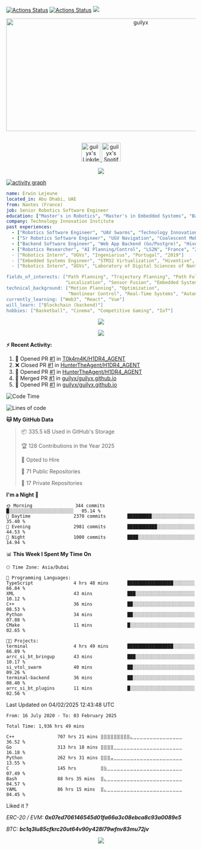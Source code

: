 [![Actions Status](https://github.com/guilyx/guilyx/workflows/wakatime-stats/badge.svg)](https://github.com/guilyx/guilyx/actions)
[![Actions Status](https://github.com/guilyx/guilyx/workflows/update-gh-activity/badge.svg)](https://github.com/guilyx/guilyx/actions)
![](https://visitor-badge.glitch.me/badge?page_id=guilyx.guilyx)

<!-- <p align="center">
<img alt="loficity" width="600px" src="https://github.com/HyunCafe/HyunCafe/raw/main/assests/loficity.gif"</img>
</p> -->

<p align="center">
  <img src="https://socialify.git.ci/guilyx/guilyx/image?font=Source%20Code%20Pro&forks=1&issues=1&language=1&name=1&owner=1&pattern=Plus&pulls=1&stargazers=1&theme=Dark" alt="guilyx" width="700" height="300" />
</p>

<p align="center">
<br/>
<a href="https://www.linkedin.com/in/erwinlejeune-lkn">
  <img alt="guilyx's LinkdeIN" width="50px" src="https://user-images.githubusercontent.com/43545812/144035037-0f415fc7-9f96-4517-a370-ccc6e78a714b.png" />
</a>
<a href="https://open.spotify.com/user/11147618695?si=zZFn6uAGRLyoU02lsG50GA">
  <img alt="guilyx's Spotify" width="50px" src="https://user-images.githubusercontent.com/43545812/144035120-1ad5169b-91c7-4078-bef9-6a82c733f373.png" />
</a>
<br>
</p>

<p align="center">
  <img alig src="https://github-profile-trophy.vercel.app/?username=guilyx&theme=onedark&column=-1" />
</p>

[![activity graph](https://github-readme-activity-graph.vercel.app/graph?username=guilyx&theme=github-dark-dimmed&custom_title=Guilyx%20Activity%20Graph&hide_border=true)](https://github.com/ashutosh00710/github-readme-activity-graph)

```yaml
name: Erwin Lejeune
located_in: Abu Dhabi, UAE
from: Nantes (France)
job: Senior Robotics Software Engineer
education: ["Master's in Robotics", "Master's in Embedded Systems", "Bachelor's in Electronics"]
company: Technology Innovation Institute
past experiences:
  - ["Robotics Software Engineer", "UAV Swarms", "Technology Innovation Institute", "UAE", "2022-2023"]
  - ["Sr Robotics Software Engineer", "UGV Navigation", "Coalescent Mobile Robotics", "Denmark", "2021-2022"]
  - ["Backend Software Engineer", "Web App Backend (Go/Postgre)", "Hiventive", "Fully Remote", "2020-2021"]
  - ["Robotics Researcher", "AI Planning/Control", "LS2N", "France", "2019-2021]
  - ["Robotics Intern", "UGVs", "Ingeniarius", "Portugal", "2019"]
  - ["Embedded Systems Engineer", "STM32 Virtualization", "Hiventive", "France", "2018-2019"]
  - ["Robotics Intern", "UGVs", "Laboratory of Digital Sciences of Nantes (LS2N)", "France", "2019"]

fields_of_interests: ["Path Planning", "Trajectory Planning", "Path Following", "Behaviour Planning", 
                      "Localization", "Sensor Fusion", "Embedded Systems"]
technical_background: ["Motion Planning", "Optimization", 
                       "Nonlinear Control", "Real-Time Systems", "Automated Planning"]
currently_learning: ["Web3", "React", "Vue"]
will_learn: ["Blockchain (backend)"]
hobbies: ["Basketball", "Cinema", "Competitive Gaming", "IoT"]
```

<p align="center">
  <img src="https://spotify-github-profile.kittinanx.com/api/view?uid=11147618695&cover_image=true&theme=novatorem&show_offline=true&background_color=121212&interchange=false&bar_color=53b14f&bar_color_cover=false">
</p>

<p align="center">
  <img src="https://spotify-recently-played-readme.vercel.app/api?user=11147618695&count=5">
</p>


**:zap: Recent Activity:**

<!--START_SECTION:activity-->
1. 💪 Opened PR [#1](https://github.com/T0k4m4K/H1DR4_AGENT/pull/1) in [T0k4m4K/H1DR4_AGENT](https://github.com/T0k4m4K/H1DR4_AGENT)
2. ❌ Closed PR [#1](https://github.com/HunterTheAgent/H1DR4_AGENT/pull/1) in [HunterTheAgent/H1DR4_AGENT](https://github.com/HunterTheAgent/H1DR4_AGENT)
3. 💪 Opened PR [#1](https://github.com/HunterTheAgent/H1DR4_AGENT/pull/1) in [HunterTheAgent/H1DR4_AGENT](https://github.com/HunterTheAgent/H1DR4_AGENT)
4. 🎉 Merged PR [#1](https://github.com/guilyx/guilyx.github.io/pull/1) in [guilyx/guilyx.github.io](https://github.com/guilyx/guilyx.github.io)
5. 💪 Opened PR [#1](https://github.com/guilyx/guilyx.github.io/pull/1) in [guilyx/guilyx.github.io](https://github.com/guilyx/guilyx.github.io)
<!--END_SECTION:activity-->

<!--START_SECTION:waka-->
![Code Time](http://img.shields.io/badge/Code%20Time-1%2C936%20hrs%2049%20mins-blue)

![Lines of code](https://img.shields.io/badge/From%20Hello%20World%20I%27ve%20Written-75.0%20million%20lines%20of%20code-blue)

**🐱 My GitHub Data** 

> 📦 335.5 kB Used in GitHub's Storage 
 > 
> 🏆 128 Contributions in the Year 2025
 > 
> 💼 Opted to Hire
 > 
> 📜 71 Public Repositories 
 > 
> 🔑 17 Private Repositories 
 > 
**I'm a Night 🦉** 

```text
🌞 Morning                344 commits         █░░░░░░░░░░░░░░░░░░░░░░░░   05.14 % 
🌆 Daytime                2370 commits        █████████░░░░░░░░░░░░░░░░   35.40 % 
🌃 Evening                2981 commits        ███████████░░░░░░░░░░░░░░   44.53 % 
🌙 Night                  1000 commits        ████░░░░░░░░░░░░░░░░░░░░░   14.94 % 
```


📊 **This Week I Spent My Time On** 

```text
🕑︎ Time Zone: Asia/Dubai

💬 Programming Languages: 
TypeScript               4 hrs 48 mins       █████████████████░░░░░░░░   66.84 % 
XML                      43 mins             ███░░░░░░░░░░░░░░░░░░░░░░   10.12 % 
C++                      36 mins             ██░░░░░░░░░░░░░░░░░░░░░░░   08.53 % 
Python                   34 mins             ██░░░░░░░░░░░░░░░░░░░░░░░   07.88 % 
CMake                    11 mins             █░░░░░░░░░░░░░░░░░░░░░░░░   02.65 % 

🐱‍💻 Projects: 
terminal                 4 hrs 49 mins       █████████████████░░░░░░░░   66.89 % 
arrc_si_bt_bringup       43 mins             ███░░░░░░░░░░░░░░░░░░░░░░   10.17 % 
si_vtol_swarm            40 mins             ██░░░░░░░░░░░░░░░░░░░░░░░   09.26 % 
terminal-backend         36 mins             ██░░░░░░░░░░░░░░░░░░░░░░░   08.40 % 
arrc_si_bt_plugins       11 mins             █░░░░░░░░░░░░░░░░░░░░░░░░   02.56 % 
```


 Last Updated on 04/02/2025 12:43:48 UTC
<!--END_SECTION:waka-->

<!--START_SECTION:waka-simple-->

```text
From: 16 July 2020 - To: 03 February 2025

Total Time: 1,936 hrs 49 mins

C++                707 hrs 21 mins ⣿⣿⣿⣿⣿⣿⣿⣿⣿⣄⣀⣀⣀⣀⣀⣀⣀⣀⣀⣀⣀⣀⣀⣀⣀   36.52 %
Go                 313 hrs 18 mins ⣿⣿⣿⣿⣀⣀⣀⣀⣀⣀⣀⣀⣀⣀⣀⣀⣀⣀⣀⣀⣀⣀⣀⣀⣀   16.18 %
Python             262 hrs 31 mins ⣿⣿⣿⣤⣀⣀⣀⣀⣀⣀⣀⣀⣀⣀⣀⣀⣀⣀⣀⣀⣀⣀⣀⣀⣀   13.55 %
C                  145 hrs         ⣿⣷⣀⣀⣀⣀⣀⣀⣀⣀⣀⣀⣀⣀⣀⣀⣀⣀⣀⣀⣀⣀⣀⣀⣀   07.49 %
Bash               88 hrs 35 mins  ⣿⣄⣀⣀⣀⣀⣀⣀⣀⣀⣀⣀⣀⣀⣀⣀⣀⣀⣀⣀⣀⣀⣀⣀⣀   04.57 %
YAML               86 hrs 15 mins  ⣿⣄⣀⣀⣀⣀⣀⣀⣀⣀⣀⣀⣀⣀⣀⣀⣀⣀⣀⣀⣀⣀⣀⣀⣀   04.45 %
```

<!--END_SECTION:waka-simple-->

Liked it ?

*ERC-20 / EVM: **0x07ed706146545d01fa66a3c08ebca8c93a0089e5***

*BTC: **bc1q3lu85cfkrc20ut64v90y428l79wfnv83mu72jv***

<p align="center">
  <img src="https://capsule-render.vercel.app/api?type=waving&color=gradient&height=60&section=footer"/>
</p>
